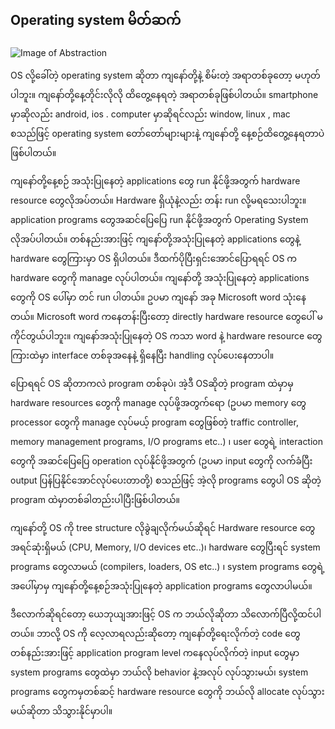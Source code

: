 ## Operating system မိတ်ဆက်

![Image of Abstraction](https://raw.githubusercontent.com/HlaingTinHtun/Operating-System-For-Programmers/master/images/intro.png)

OS လို့ခေါ်တဲ့ operating system ဆိုတာ ကျနော်တို့နဲ့ စိမ်းတဲ့ အရာတစ်ခုတော့ မဟုတ်ပါဘူး။ ကျနော်တို့နေ့တိုင်းလိုလို ထိတွေ့နေရတဲ့ အရာတစ်ခုဖြစ်ပါတယ်။ smartphone မှာဆိုလည်း android, ios . computer မှာဆိုရင်လည်း window, linux , mac စသည်ဖြင့် operating system တော်တော်များများနဲ့ ကျနော်တို့ နေ့စဉ်ထိတွေ့နေရတာပဲဖြစ်ပါတယ်။

ကျနော်တို့နေ့စဉ် အသုံးပြုနေတဲ့ applications တွေ run နိုင်ဖို့အတွက် hardware resource တွေလိုအပ်တယ်။ Hardware ရှိယုံနဲ့လည်း တန်း run လို့မရသေးပါဘူး။ application programs တွေအဆင်ပြေပြေ run နိုင်ဖို့အတွက် Operating System လိုအပ်ပါတယ်။ တစ်နည်းအားဖြင့် ကျနော်တို့အသုံးပြုနေတဲ့ applications တွေနဲ့ hardware တွေကြားမှာ OS ရှိပါတယ်။ ဒီထက်ပိုပြီးရှင်းအောင်ပြောရရင် OS က hardware တွေကို manage လုပ်ပါတယ်။ ကျနော်တို့ အသုံးပြုနေတဲ့ applications တွေကို OS ပေါ်မှာ တင် run ပါတယ်။ ဥပမာ ကျနော် အခု Microsoft word သုံးနေတယ်။ Microsoft word ကနေတန်းပြီးတော့ directly hardware resource တွေပေါ် မကိုင်တွယ်ပါဘူး။ ကျနော်အသုံးပြုနေတဲ့ OS ကသာ word နဲ့ hardware resource တွေကြားထဲမှာ interface တစ်ခုအနေနဲ့ ရှိနေပြီး handling လုပ်ပေးနေတာပါ။

ပြောရရင် OS ဆိုတာကလဲ program တစ်ခုပဲ၊ အဲ့ဒီ OSဆိုတဲ့ program ထဲမှာမှ hardware resources တွေကို manage လုပ်ဖို့အတွက်ရော (ဥပမာ memory တွေ processor တွေကို manage လုပ်မယ့် program တွေဖြစ်တဲ့ traffic controller, memory management programs, I/O programs etc..) ၊ user တွေရဲ့ interaction တွေကို အဆင်ပြေပြေ operation လုပ်နိုင်ဖို့အတွက် (ဥပမာ input တွေကို လက်ခံပြီး output ပြန်ပြနိုင်အောင်လုပ်ပေးတာတို့) စသည်ဖြင့် အဲ့လို programs တွေပါ OS ဆိုတဲ့ program ထဲမှာတစ်ခါတည်းပါပြီးဖြစ်ပါတယ်။

ကျနော်တို့ OS ကို tree structure လိုခွဲချလိုက်မယ်ဆိုရင်
Hardware resource တွေ အရင်ဆုံးရှိမယ် (CPU, Memory, I/O devices etc..)၊ hardware တွေပြီးရင် system programs တွေလာမယ် (compilers, loaders, OS etc..) ၊ system programs တွေရဲ့ အပေါ်မှာမှ ကျနော်တို့နေ့စဉ်အသုံးပြုနေတဲ့ application programs တွေလာပါမယ်။

ဒီလောက်ဆိုရင်တော့ ယေဘုယျအားဖြင့် OS က ဘယ်လိုဆိုတာ သိလောက်ပြီလို့ထင်ပါတယ်။ ဘာလို့ OS ကို လေ့လာရလည်းဆိုတော့ ကျနော်တို့ရေးလိုက်တဲ့ code တွေ တစ်နည်းအားဖြင့် application program level ကနေလုပ်လိုက်တဲ့ input တွေမှာ system programs တွေထဲမှာ ဘယ်လို behavior နဲ့အလုပ် လုပ်သွားမယ်၊ system programs တွေကမှတစ်ဆင့် hardware resource တွေကို ဘယ်လို allocate လုပ်သွားမယ်ဆိုတာ သိသွားနိုင်မှာပါ။
